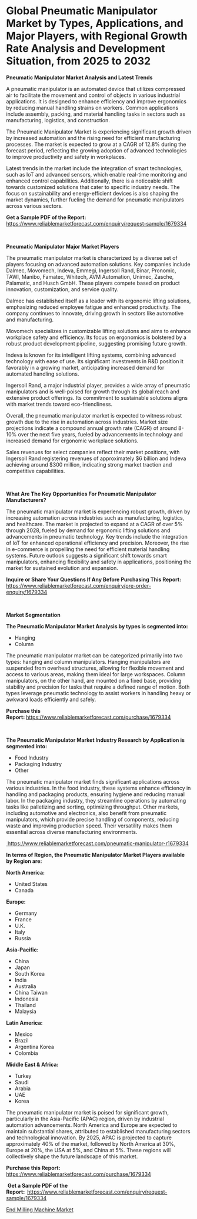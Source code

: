 <p><h1>Global Pneumatic Manipulator Market by Types, Applications, and Major Players, with Regional Growth Rate Analysis and Development Situation, from 2025 to 2032</h1></p><p><strong>Pneumatic Manipulator Market Analysis and Latest Trends</strong></p>
<p><p>A pneumatic manipulator is an automated device that utilizes compressed air to facilitate the movement and control of objects in various industrial applications. It is designed to enhance efficiency and improve ergonomics by reducing manual handling strains on workers. Common applications include assembly, packing, and material handling tasks in sectors such as manufacturing, logistics, and construction.</p><p>The Pneumatic Manipulator Market is experiencing significant growth driven by increased automation and the rising need for efficient manufacturing processes. The market is expected to grow at a CAGR of 12.8% during the forecast period, reflecting the growing adoption of advanced technologies to improve productivity and safety in workplaces. </p><p>Latest trends in the market include the integration of smart technologies, such as IoT and advanced sensors, which enable real-time monitoring and enhanced control capabilities. Additionally, there is a noticeable shift towards customized solutions that cater to specific industry needs. The focus on sustainability and energy-efficient devices is also shaping the market dynamics, further fueling the demand for pneumatic manipulators across various sectors.</p></p>
<p><strong>Get a Sample PDF of the Report:&nbsp;</strong> <a href="https://www.reliablemarketforecast.com/enquiry/request-sample/1679334?utm_campaign=2321&utm_medium=2&utm_source=Github&utm_content=ia&utm_term=19022025&utm_id=pneumatic-manipulator">https://www.reliablemarketforecast.com/enquiry/request-sample/1679334</a></p>
<p>&nbsp;</p>
<p><strong>Pneumatic Manipulator Major Market Players</strong></p>
<p><p>The pneumatic manipulator market is characterized by a diverse set of players focusing on advanced automation solutions. Key companies include Dalmec, Movomech, Indeva, Emmegi, Ingersoll Rand, Binar, Pronomic, TAWI, Manibo, Famatec, Whitech, AVM Automation, Unimec, Zasche, Palamatic, and Husch GmbH. These players compete based on product innovation, customization, and service quality.</p><p>Dalmec has established itself as a leader with its ergonomic lifting solutions, emphasizing reduced employee fatigue and enhanced productivity. The company continues to innovate, driving growth in sectors like automotive and manufacturing.</p><p>Movomech specializes in customizable lifting solutions and aims to enhance workplace safety and efficiency. Its focus on ergonomics is bolstered by a robust product development pipeline, suggesting promising future growth.</p><p>Indeva is known for its intelligent lifting systems, combining advanced technology with ease of use. Its significant investments in R&D position it favorably in a growing market, anticipating increased demand for automated handling solutions.</p><p>Ingersoll Rand, a major industrial player, provides a wide array of pneumatic manipulators and is well-poised for growth through its global reach and extensive product offerings. Its commitment to sustainable solutions aligns with market trends toward eco-friendliness.</p><p>Overall, the pneumatic manipulator market is expected to witness robust growth due to the rise in automation across industries. Market size projections indicate a compound annual growth rate (CAGR) of around 8-10% over the next five years, fueled by advancements in technology and increased demand for ergonomic workplace solutions.</p><p>Sales revenues for select companies reflect their market positions, with Ingersoll Rand registering revenues of approximately $6 billion and Indeva achieving around $300 million, indicating strong market traction and competitive capabilities.</p></p>
<p>&nbsp;</p>
<p><strong>What Are The Key Opportunities For Pneumatic Manipulator Manufacturers?</strong></p>
<p><p>The pneumatic manipulator market is experiencing robust growth, driven by increasing automation across industries such as manufacturing, logistics, and healthcare. The market is projected to expand at a CAGR of over 5% through 2028, fueled by demand for ergonomic lifting solutions and advancements in pneumatic technology. Key trends include the integration of IoT for enhanced operational efficiency and precision. Moreover, the rise in e-commerce is propelling the need for efficient material handling systems. Future outlook suggests a significant shift towards smart manipulators, enhancing flexibility and safety in applications, positioning the market for sustained evolution and expansion.</p></p>
<p><strong>Inquire or Share Your Questions If Any Before Purchasing This Report:</strong> <a href="https://www.reliablemarketforecast.com/enquiry/pre-order-enquiry/1679334?utm_campaign=2321&utm_medium=2&utm_source=Github&utm_content=ia&utm_term=19022025&utm_id=pneumatic-manipulator">https://www.reliablemarketforecast.com/enquiry/pre-order-enquiry/1679334</a></p>
<p>&nbsp;</p>
<p><strong>Market Segmentation</strong></p>
<p><strong>The Pneumatic Manipulator Market Analysis by types is segmented into:</strong></p>
<p><ul><li>Hanging</li><li>Column</li></ul></p>
<p><p>The pneumatic manipulator market can be categorized primarily into two types: hanging and column manipulators. Hanging manipulators are suspended from overhead structures, allowing for flexible movement and access to various areas, making them ideal for large workspaces. Column manipulators, on the other hand, are mounted on a fixed base, providing stability and precision for tasks that require a defined range of motion. Both types leverage pneumatic technology to assist workers in handling heavy or awkward loads efficiently and safely.</p></p>
<p><strong>Purchase this Report:&nbsp;</strong><a href="https://www.reliablemarketforecast.com/purchase/1679334?utm_campaign=2321&utm_medium=2&utm_source=Github&utm_content=ia&utm_term=19022025&utm_id=pneumatic-manipulator">https://www.reliablemarketforecast.com/purchase/1679334</a></p>
<p>&nbsp;</p>
<p><strong>The Pneumatic Manipulator Market Industry Research by Application is segmented into:</strong></p>
<p><ul><li>Food Industry</li><li>Packaging Industry</li><li>Other</li></ul></p>
<p><p>The pneumatic manipulator market finds significant applications across various industries. In the food industry, these systems enhance efficiency in handling and packaging products, ensuring hygiene and reducing manual labor. In the packaging industry, they streamline operations by automating tasks like palletizing and sorting, optimizing throughput. Other markets, including automotive and electronics, also benefit from pneumatic manipulators, which provide precise handling of components, reducing waste and improving production speed. Their versatility makes them essential across diverse manufacturing environments.</p></p>
<p><a href="https://www.reliablemarketforecast.com/pneumatic-manipulator-r1679334?utm_campaign=2321&utm_medium=2&utm_source=Github&utm_content=ia&utm_term=19022025&utm_id=pneumatic-manipulator">&nbsp;https://www.reliablemarketforecast.com/pneumatic-manipulator-r1679334</a></p>
<p><strong>In terms of Region, the Pneumatic Manipulator Market Players available by Region are:</strong></p>
<p>
    <p> <strong> North America: </strong>
        <ul>
            <li>United States</li>
            <li>Canada</li>
        </ul>
        </p> 
    <p> <strong> Europe: </strong>
        <ul>
            <li>Germany</li>
            <li>France</li>
            <li>U.K.</li>
            <li>Italy</li>
            <li>Russia</li>
        </ul>
        </p> 
    <p> <strong> Asia-Pacific: </strong>
        <ul>
            <li>China</li>
            <li>Japan</li>
            <li>South Korea</li>
            <li>India</li>
            <li>Australia</li>
            <li>China Taiwan</li>
            <li>Indonesia</li>
            <li>Thailand</li>
            <li>Malaysia</li>
        </ul>
        </p> 
    <p> <strong> Latin America: </strong>
        <ul>
            <li>Mexico</li>
            <li>Brazil</li>
            <li>Argentina Korea</li>
            <li>Colombia</li>
        </ul>
        </p> 
    <p> <strong> Middle East & Africa: </strong>
        <ul>
            <li>Turkey</li>
            <li>Saudi</li>
            <li>Arabia</li>
            <li>UAE</li>
            <li>Korea</li>
        </ul>
    </p>
    </p>
<p><p>The pneumatic manipulator market is poised for significant growth, particularly in the Asia-Pacific (APAC) region, driven by industrial automation advancements. North America and Europe are expected to maintain substantial shares, attributed to established manufacturing sectors and technological innovation. By 2025, APAC is projected to capture approximately 40% of the market, followed by North America at 30%, Europe at 20%, the USA at 5%, and China at 5%. These regions will collectively shape the future landscape of this market.</p></p>
<p><strong>Purchase this Report: </strong><a href="https://www.reliablemarketforecast.com/purchase/1679334?utm_campaign=2321&utm_medium=2&utm_source=Github&utm_content=ia&utm_term=19022025&utm_id=pneumatic-manipulator">https://www.reliablemarketforecast.com/purchase/1679334</a></p>
<p>&nbsp;<strong>Get a Sample PDF of the Report:&nbsp;&nbsp;</strong><a href="https://www.reliablemarketforecast.com/enquiry/request-sample/1679334?utm_campaign=2321&utm_medium=2&utm_source=Github&utm_content=ia&utm_term=19022025&utm_id=pneumatic-manipulator">https://www.reliablemarketforecast.com/enquiry/request-sample/1679334</a></p>
<p><strong></strong></p>
<p><p><a href="https://github.com/maclarensidney/Market-Research-Report-List-1/blob/main/end-milling-machine-market.md?utm_campaign=2321&utm_medium=2&utm_source=Github&utm_content=ia&utm_term=19022025&utm_id=pneumatic-manipulator">End Milling Machine Market</a></p></p>